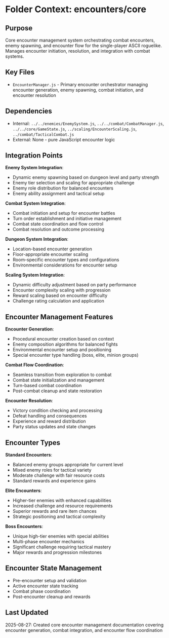 # Folder Context: encounters/core

## Purpose
Core encounter management system orchestrating combat encounters, enemy spawning, and encounter flow for the single-player ASCII roguelike. Manages encounter initiation, resolution, and integration with combat systems.

## Key Files
- `EncounterManager.js` - Primary encounter orchestrator managing encounter generation, enemy spawning, combat initiation, and encounter resolution

## Dependencies
- Internal: `../../enemies/EnemySystem.js`, `../../combat/CombatManager.js`, `../../core/GameState.js`, `../scaling/EncounterScaling.js`, `../combat/TacticalCombat.js`
- External: None - pure JavaScript encounter logic

## Integration Points
**Enemy System Integration**:
- Dynamic enemy spawning based on dungeon level and party strength
- Enemy tier selection and scaling for appropriate challenge
- Enemy role distribution for balanced encounters
- Enemy ability assignment and tactical setup

**Combat System Integration**:
- Combat initiation and setup for encounter battles
- Turn order establishment and initiative management
- Combat state coordination and flow control
- Combat resolution and outcome processing

**Dungeon System Integration**:
- Location-based encounter generation
- Floor-appropriate encounter scaling
- Room-specific encounter types and configurations
- Environmental considerations for encounter setup

**Scaling System Integration**:
- Dynamic difficulty adjustment based on party performance
- Encounter complexity scaling with progression
- Reward scaling based on encounter difficulty
- Challenge rating calculation and application

## Encounter Management Features
**Encounter Generation**:
- Procedural encounter creation based on context
- Enemy composition algorithms for balanced fights
- Environmental encounter setup and positioning
- Special encounter type handling (boss, elite, minion groups)

**Combat Flow Coordination**:
- Seamless transition from exploration to combat
- Combat state initialization and management
- Turn-based combat coordination
- Post-combat cleanup and state restoration

**Encounter Resolution**:
- Victory condition checking and processing
- Defeat handling and consequences
- Experience and reward distribution
- Party status updates and state changes

## Encounter Types
**Standard Encounters**:
- Balanced enemy groups appropriate for current level
- Mixed enemy roles for tactical variety
- Moderate challenge with fair resource costs
- Standard rewards and experience gains

**Elite Encounters**:
- Higher-tier enemies with enhanced capabilities
- Increased challenge and resource requirements
- Superior rewards and rare item chances
- Strategic positioning and tactical complexity

**Boss Encounters**:
- Unique high-tier enemies with special abilities
- Multi-phase encounter mechanics
- Significant challenge requiring tactical mastery
- Major rewards and progression milestones

## Encounter State Management
- Pre-encounter setup and validation
- Active encounter state tracking
- Combat phase coordination
- Post-encounter cleanup and rewards

## Last Updated
2025-08-27: Created core encounter management documentation covering encounter generation, combat integration, and encounter flow coordination